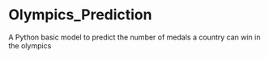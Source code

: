 # Olympics_Prediction
A Python basic model to predict the number of medals a country can win in the olympics
